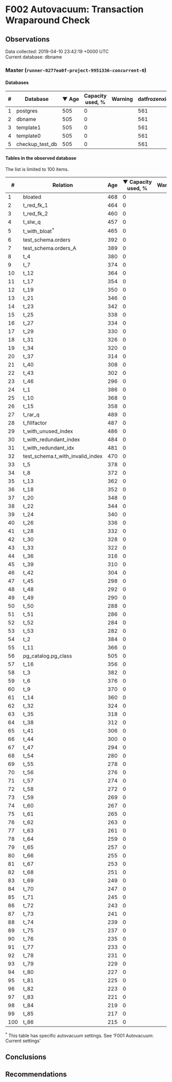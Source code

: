 # F002 Autovacuum: Transaction Wraparound Check #

## Observations ##
Data collected: 2019-04-10 23:42:19 +0000 UTC  
Current database: dbname  



### Master (`runner-0277ea0f-project-9951336-concurrent-0`) ###

#### Databases ####
  

\# | Database | &#9660;&nbsp;Age | Capacity used, % | Warning | datfrozenxid
--|--------|-----|------------------|---------|--------------
1 |postgres |505 |0 |  |561
2 |dbname |505 |0 |  |561
3 |template1 |505 |0 |  |561
4 |template0 |505 |0 |  |561
5 |checkup_test_db |505 |0 |  |561



#### Tables in the observed database ####
The list is limited to 100 items.  

\# | Relation | Age | &#9660;&nbsp;Capacity used, % | Warning |rel_relfrozenxid | toast_relfrozenxid 
---|-------|-----|------------------|---------|-----------------|--------------------
1 |bloated |468 |0 |  |598 |0 |
2 |t_red_fk_1 |464 |0 |  |602 |0 |
3 |t_red_fk_2 |460 |0 |  |606 |0 |
4 |t_slw_q |457 |0 |  |609 |0 |
5 |t_with_bloat<sup>*</sup> |465 |0 |  |601 |0 |
6 |test_schema.orders |392 |0 |  |674 |0 |
7 |test_schema.orders_A |389 |0 |  |677 |0 |
8 |t_4 |380 |0 |  |686 |0 |
9 |t_7 |374 |0 |  |692 |0 |
10 |t_12 |364 |0 |  |702 |0 |
11 |t_17 |354 |0 |  |712 |0 |
12 |t_19 |350 |0 |  |716 |0 |
13 |t_21 |346 |0 |  |720 |0 |
14 |t_23 |342 |0 |  |724 |0 |
15 |t_25 |338 |0 |  |728 |0 |
16 |t_27 |334 |0 |  |732 |0 |
17 |t_29 |330 |0 |  |736 |0 |
18 |t_31 |326 |0 |  |740 |0 |
19 |t_34 |320 |0 |  |746 |0 |
20 |t_37 |314 |0 |  |752 |0 |
21 |t_40 |308 |0 |  |758 |0 |
22 |t_43 |302 |0 |  |764 |0 |
23 |t_46 |296 |0 |  |770 |0 |
24 |t_1 |386 |0 |  |680 |0 |
25 |t_10 |368 |0 |  |698 |0 |
26 |t_15 |358 |0 |  |708 |0 |
27 |t_rar_q |489 |0 |  |577 |0 |
28 |t_fillfactor |487 |0 |  |579 |0 |
29 |t_with_unused_index |486 |0 |  |580 |0 |
30 |t_with_redundant_index |484 |0 |  |582 |0 |
31 |t_with_redundant_idx |481 |0 |  |585 |0 |
32 |test_schema.t_with_invalid_index |470 |0 |  |596 |0 |
33 |t_5 |378 |0 |  |688 |0 |
34 |t_8 |372 |0 |  |694 |0 |
35 |t_13 |362 |0 |  |704 |0 |
36 |t_18 |352 |0 |  |714 |0 |
37 |t_20 |348 |0 |  |718 |0 |
38 |t_22 |344 |0 |  |722 |0 |
39 |t_24 |340 |0 |  |726 |0 |
40 |t_26 |336 |0 |  |730 |0 |
41 |t_28 |332 |0 |  |734 |0 |
42 |t_30 |328 |0 |  |738 |0 |
43 |t_33 |322 |0 |  |744 |0 |
44 |t_36 |316 |0 |  |750 |0 |
45 |t_39 |310 |0 |  |756 |0 |
46 |t_42 |304 |0 |  |762 |0 |
47 |t_45 |298 |0 |  |768 |0 |
48 |t_48 |292 |0 |  |774 |0 |
49 |t_49 |290 |0 |  |776 |0 |
50 |t_50 |288 |0 |  |778 |0 |
51 |t_51 |286 |0 |  |780 |0 |
52 |t_52 |284 |0 |  |782 |0 |
53 |t_53 |282 |0 |  |784 |0 |
54 |t_2 |384 |0 |  |682 |0 |
55 |t_11 |366 |0 |  |700 |0 |
56 |pg_catalog.pg_class |505 |0 |  |561 |0 |
57 |t_16 |356 |0 |  |710 |0 |
58 |t_3 |382 |0 |  |684 |0 |
59 |t_6 |376 |0 |  |690 |0 |
60 |t_9 |370 |0 |  |696 |0 |
61 |t_14 |360 |0 |  |706 |0 |
62 |t_32 |324 |0 |  |742 |0 |
63 |t_35 |318 |0 |  |748 |0 |
64 |t_38 |312 |0 |  |754 |0 |
65 |t_41 |306 |0 |  |760 |0 |
66 |t_44 |300 |0 |  |766 |0 |
67 |t_47 |294 |0 |  |772 |0 |
68 |t_54 |280 |0 |  |786 |0 |
69 |t_55 |278 |0 |  |788 |0 |
70 |t_56 |276 |0 |  |790 |0 |
71 |t_57 |274 |0 |  |792 |0 |
72 |t_58 |272 |0 |  |794 |0 |
73 |t_59 |269 |0 |  |797 |0 |
74 |t_60 |267 |0 |  |799 |0 |
75 |t_61 |265 |0 |  |801 |0 |
76 |t_62 |263 |0 |  |803 |0 |
77 |t_63 |261 |0 |  |805 |0 |
78 |t_64 |259 |0 |  |807 |0 |
79 |t_65 |257 |0 |  |809 |0 |
80 |t_66 |255 |0 |  |811 |0 |
81 |t_67 |253 |0 |  |813 |0 |
82 |t_68 |251 |0 |  |815 |0 |
83 |t_69 |249 |0 |  |817 |0 |
84 |t_70 |247 |0 |  |819 |0 |
85 |t_71 |245 |0 |  |821 |0 |
86 |t_72 |243 |0 |  |823 |0 |
87 |t_73 |241 |0 |  |825 |0 |
88 |t_74 |239 |0 |  |827 |0 |
89 |t_75 |237 |0 |  |829 |0 |
90 |t_76 |235 |0 |  |831 |0 |
91 |t_77 |233 |0 |  |833 |0 |
92 |t_78 |231 |0 |  |835 |0 |
93 |t_79 |229 |0 |  |837 |0 |
94 |t_80 |227 |0 |  |839 |0 |
95 |t_81 |225 |0 |  |841 |0 |
96 |t_82 |223 |0 |  |843 |0 |
97 |t_83 |221 |0 |  |845 |0 |
98 |t_84 |219 |0 |  |847 |0 |
99 |t_85 |217 |0 |  |849 |0 |
100 |t_86 |215 |0 |  |851 |0 |


<sup>*</sup> This table has specific autovacuum settings. See 'F001 Autovacuum: Current settings'


## Conclusions ##


## Recommendations ##

